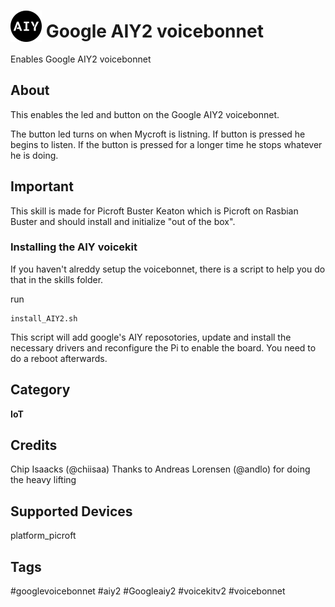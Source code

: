 
# <img src='AIY_logo_blue.png' card_color='#022B4F' width='50' height='50' style='vertical-align:bottom'/> Google AIY2 voicebonnet
Enables Google AIY2 voicebonnet

## About
This enables the led and button on the Google AIY2 voicebonnet.

The button led turns on when Mycroft is listning. If button is pressed he begins to listen. If the button is pressed for a longer time he stops whatever he is doing.

## Important
This skill is made for Picroft Buster Keaton which is Picroft on Rasbian Buster and should install and initialize "out of the box".

### Installing the AIY voicekit
If you haven't alreddy setup the voicebonnet, there is a script to help you do that in the skills folder.

run
```
install_AIY2.sh
```
This script will add google's AIY reposotories, update and install the necessary drivers and reconfigure the Pi to enable the board.
You need to do a reboot afterwards.

## Category
**IoT**

## Credits
Chip Isaacks (@chiisaa)
Thanks to Andreas Lorensen (@andlo) for doing the heavy lifting

## Supported Devices
platform_picroft

## Tags
#googlevoicebonnet
#aiy2
#Googleaiy2
#voicekitv2
#voicebonnet